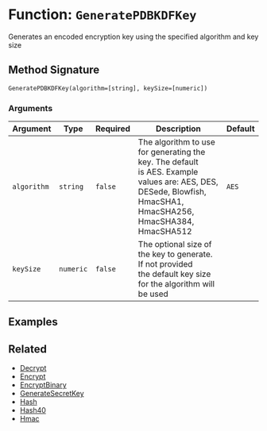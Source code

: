 [comment]: # (Note: This documentation is generated dynamically in the build process.  To modify the contents, change the javadoc on the _invoke method of the BIF class)

# Function: `GeneratePDBKDFKey`

Generates an encoded encryption key using the specified algorithm and key
 size

## Method Signature

```
GeneratePDBKDFKey(algorithm=[string], keySize=[numeric])
```

### Arguments


| Argument | Type | Required | Description | Default |
|----------|------|----------|-------------|---------|
| `algorithm` | `string` | `false` | The algorithm to use for generating the key. The default<br>                     is AES. Example values are: AES, DES, DESede, Blowfish,<br>                     HmacSHA1, HmacSHA256, HmacSHA384, HmacSHA512 | `AES` |
| `keySize` | `numeric` | `false` | The optional size of the key to generate. If not provided<br>                   the default key size for the algorithm will be used |  |

## Examples



## Related

  * [Decrypt](./Decrypt.md)
  * [Encrypt](./Encrypt.md)
  * [EncryptBinary](./EncryptBinary.md)
  * [GenerateSecretKey](./GenerateSecretKey.md)
  * [Hash](./Hash.md)
  * [Hash40](./Hash40.md)
  * [Hmac](./Hmac.md)
